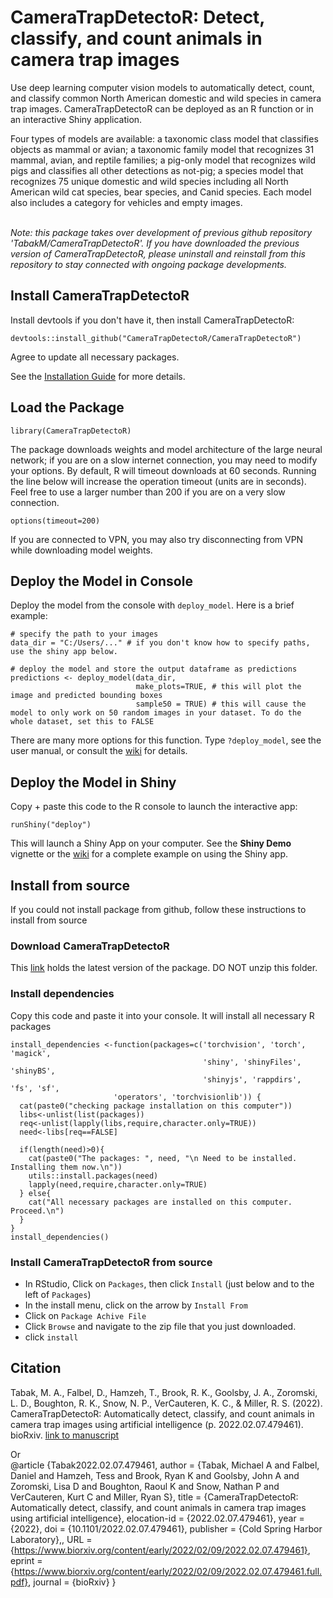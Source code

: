 # CameraTrapDetectoR: Detect, classify, and count animals in camera trap images  

Use deep learning computer vision models to automatically detect, count, and classify common North American domestic and wild species in camera trap images. CameraTrapDetectoR can be deployed as an R function or in an interactive Shiny application.  
  
Four types of models are available: a taxonomic class model that classifies objects as mammal or avian; a taxonomic family model that recognizes 31 mammal, avian, and reptile families; a pig-only model that recognizes wild pigs and classifies all other detections as not-pig; a species model that recognizes 75 unique domestic and wild species including all North American wild cat species, bear species, and Canid species. Each model also includes a category for vehicles and empty images.  

\
*Note: this package takes over development of previous github repository 'TabakM/CameraTrapDetectoR'. If you have downloaded the previous version of CameraTrapDetectoR, please uninstall and reinstall from this repository to stay connected with ongoing package developments.*  
  


## Install CameraTrapDetectoR

Install devtools if you don't have it, then install CameraTrapDetectoR:  

```
devtools::install_github("CameraTrapDetectoR/CameraTrapDetectoR")
```
Agree to update all necessary packages. 

See the [Installation Guide](https://github.com/CameraTrapDetectoR/CameraTrapDetectoR/wiki/Installation) for more details.  
  

## Load the Package
```
library(CameraTrapDetectoR)
```
  
The package downloads weights and model architecture of the large neural network; if you are on a slow internet connection, you may need to modify your options. By default, R will timeout downloads at 60 seconds. Running the line below will increase the operation timeout (units are in seconds). Feel free to use a larger number than 200 if you are on a very slow connection.

```
options(timeout=200)
```  
If you are connected to VPN, you may also try disconnecting from VPN while downloading model weights.  


## Deploy the Model in Console  

Deploy the model from the console with `deploy_model`. Here is a brief example:  
  
```
# specify the path to your images
data_dir = "C:/Users/..." # if you don't know how to specify paths, use the shiny app below. 

# deploy the model and store the output dataframe as predictions
predictions <- deploy_model(data_dir,
                            make_plots=TRUE, # this will plot the image and predicted bounding boxes
                            sample50 = TRUE) # this will cause the model to only work on 50 random images in your dataset. To do the whole dataset, set this to FALSE
```
There are many more options for this function. Type `?deploy_model`, see the user manual, or consult the [wiki](https://github.com/CameraTrapDetectoR/CameraTrapDetectoR/wiki/Function-Arguments) for details. 

## Deploy the Model in Shiny
Copy + paste this code to the R console to launch the interactive app:
```
runShiny("deploy")
```
This will launch a Shiny App on your computer. See the **Shiny Demo** vignette or the [wiki](https://github.com/CameraTrapDetectoR/CameraTrapDetectoR/wiki/Shiny-Tutorial) for a complete example on using the Shiny app. 


## Install from source
If you could not install package from github, follow these instructions to install from source

### Download CameraTrapDetectoR
This [link](https://github.com/CameraTrapDetectoR/CameraTrapDetectoR/blob/main/CameraTrapDetectoR_0.2.0.zip) holds the latest version of the package. DO NOT unzip this folder. 

### Install dependencies
Copy this code and paste it into your console. It will install all necessary R packages
```
install_dependencies <-function(packages=c('torchvision', 'torch', 'magick', 
                                           'shiny', 'shinyFiles', 'shinyBS', 
                                           'shinyjs', 'rappdirs', 'fs', 'sf', 
					   'operators', 'torchvisionlib')) {
  cat(paste0("checking package installation on this computer"))
  libs<-unlist(list(packages))
  req<-unlist(lapply(libs,require,character.only=TRUE))
  need<-libs[req==FALSE]
  
  if(length(need)>0){ 
    cat(paste0("The packages: ", need, "\n Need to be installed. Installing them now.\n"))
    utils::install.packages(need)
    lapply(need,require,character.only=TRUE)
  } else{
    cat("All necessary packages are installed on this computer. Proceed.\n")
  }
}
install_dependencies()
```

### Install CameraTrapDetectoR from source
- In RStudio, Click on `Packages`, then click `Install` (just below and to the left of `Packages`)
- In the install menu, click on the arrow by `Install From`
- Click on `Package Achive File`
- Click `Browse` and navigate to the zip file that you just downloaded. 
- click `install`


## Citation

Tabak, M. A., Falbel, D., Hamzeh, T., Brook, R. K., Goolsby, J. A., Zoromski, L. D., Boughton, R. K., Snow, N. P., VerCauteren, K. C., & Miller, R. S. (2022). CameraTrapDetectoR: Automatically detect, classify, and count animals in camera trap images using artificial intelligence (p. 2022.02.07.479461). bioRxiv. [link to manuscript](https://doi.org/10.1101/2022.02.07.479461)

Or\
@article {Tabak2022.02.07.479461,
	author = {Tabak, Michael A and Falbel, Daniel and Hamzeh, Tess and Brook, Ryan K and Goolsby, John A and Zoromski, Lisa D and Boughton, Raoul K and Snow, Nathan P and VerCauteren, Kurt C and Miller, Ryan S},
	title = {CameraTrapDetectoR: Automatically detect, classify, and count animals in camera trap images using artificial intelligence},
	elocation-id = {2022.02.07.479461},
	year = {2022},
	doi = {10.1101/2022.02.07.479461},
	publisher = {Cold Spring Harbor Laboratory},,
	URL = {https://www.biorxiv.org/content/early/2022/02/09/2022.02.07.479461},
	eprint = {https://www.biorxiv.org/content/early/2022/02/09/2022.02.07.479461.full.pdf},
	journal = {bioRxiv}
}
